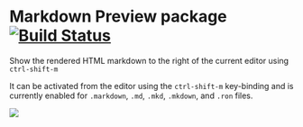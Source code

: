 # Markdown Preview package [![Build Status](https://travis-ci.org/atom/markdown-preview.svg?branch=master)](https://travis-ci.org/atom/markdown-preview)

Show the rendered HTML markdown to the right of the current editor using
`ctrl-shift-m`

It can be activated from the editor using the `ctrl-shift-m` key-binding and is
currently enabled for `.markdown`, `.md`, `.mkd`, `.mkdown`, and `.ron` files.

![](https://f.cloud.github.com/assets/671378/2265253/5b1c2ae8-9e7e-11e3-9d93-3fa7caae4710.png)
